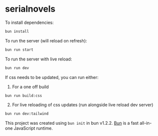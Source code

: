 # serialnovels

To install dependencies:

```bash
bun install
```

To run the server (will reload on refresh):

```bash
bun run start
```

To run the server with live reload:

```bash
bun run dev
```

If css needs to be updated, you can run either:

1. For a one off build
```bash
bun run build:css
```

2. For live reloading of css updates (run alongside live reload dev server)
```bash
bun run dev:tailwind
```

This project was created using `bun init` in bun v1.2.2. [Bun](https://bun.sh) is a fast all-in-one JavaScript runtime.
